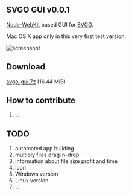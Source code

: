 ## SVGO GUI v0.0.1

[Node-WebKit](https://github.com/rogerwang/node-webkit) based GUI for [SVGO](https://github.com/svg/svgo).

Mac OS X app only in this very first test version.

![screenshot](https://raw.github.com/svg/svgo/master/screenshot.png)

## Download

[svgo-gui.7z](https://dl.dropbox.com/s/4k1kerm14pbrcly/svgo-gui.7z?dl=1) (16.44 MiB)

## How to contribute

1. …

## TODO

1. automated app building
2. multiply files drag-n-drop
3. information about file size profit and time
4. icon
5. Windows version
6. Linux version
7. …